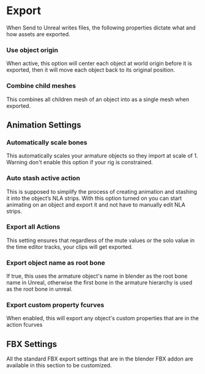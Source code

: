 # Export
When Send to Unreal writes files, the following properties dictate what and how assets are exported.

### Use object origin
When active, this option will center each object at world origin before it is exported,
then it will move each object back to its original position.

### Combine child meshes
This combines all children mesh of an object into as a single mesh when exported.

## Animation Settings

### Automatically scale bones
This automatically scales your armature objects so they import at scale of 1. Warning don't enable this option if
your rig is constrained.

### Auto stash active action
This is supposed to simplify the process of creating animation and stashing it into the object’s NLA strips.
With this option turned on you can start animating on an object and export it and not have to manually edit NLA strips.

### Export all Actions
This setting ensures that regardless of the mute values or the solo value in the time editor tracks, your clips
will get exported.

### Export object name as root bone
If true, this uses the armature object's name in blender as the root bone name in Unreal, otherwise the first bone in
the armature hierarchy is used as the root bone in unreal.

### Export custom property fcurves
When enabled, this will export any object's custom properties that are in the action fcurves

## FBX Settings
All the standard FBX export settings that are in the blender FBX addon are available in this section to be
customized.
